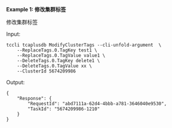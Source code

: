 **Example 1: 修改集群标签**

修改集群标签

Input: 

```
tccli tcaplusdb ModifyClusterTags --cli-unfold-argument  \
    --ReplaceTags.0.TagKey test1 \
    --ReplaceTags.0.TagValue value1 \
    --DeleteTags.0.TagKey delete1 \
    --DeleteTags.0.TagValue xx \
    --ClusterId 5674209986
```

Output: 
```
{
    "Response": {
        "RequestId": "abd7111a-62d4-4bbb-a781-3646040e9530",
        "TaskId": "5674209986-1210"
    }
}
```

